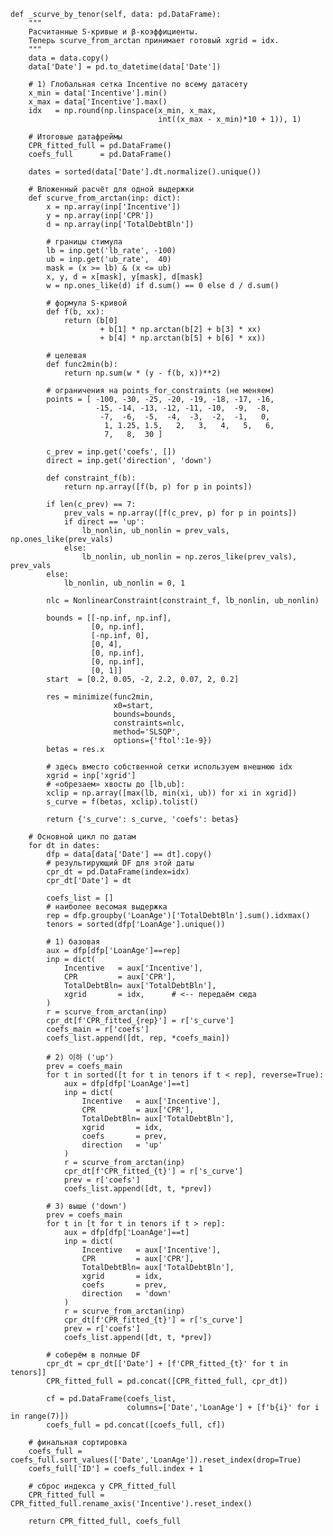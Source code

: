     def _scurve_by_tenor(self, data: pd.DataFrame):
        """
        Расчитанные S-кривые и β-коэффициенты.
        Теперь scurve_from_arctan принимает готовый xgrid = idx.
        """
        data = data.copy()
        data['Date'] = pd.to_datetime(data['Date'])

        # 1) Глобальная сетка Incentive по всему датасету
        x_min = data['Incentive'].min()
        x_max = data['Incentive'].max()
        idx   = np.round(np.linspace(x_min, x_max,
                                     int((x_max - x_min)*10 + 1)), 1)

        # Итоговые датафреймы
        CPR_fitted_full = pd.DataFrame()
        coefs_full      = pd.DataFrame()

        dates = sorted(data['Date'].dt.normalize().unique())

        # Вложенный расчёт для одной выдержки
        def scurve_from_arctan(inp: dict):
            x = np.array(inp['Incentive'])
            y = np.array(inp['CPR'])
            d = np.array(inp['TotalDebtBln'])

            # границы стимула
            lb = inp.get('lb_rate', -100)
            ub = inp.get('ub_rate',  40)
            mask = (x >= lb) & (x <= ub)
            x, y, d = x[mask], y[mask], d[mask]
            w = np.ones_like(d) if d.sum() == 0 else d / d.sum()

            # формула S-кривой
            def f(b, xx):
                return (b[0]
                        + b[1] * np.arctan(b[2] + b[3] * xx)
                        + b[4] * np.arctan(b[5] + b[6] * xx))

            # целевая
            def func2min(b):
                return np.sum(w * (y - f(b, x))**2)

            # ограничения на points_for_constraints (не меняем)
            points = [ -100, -30, -25, -20, -19, -18, -17, -16,
                       -15, -14, -13, -12, -11, -10,  -9,  -8,
                        -7,  -6,  -5,  -4,  -3,  -2,  -1,   0,
                         1, 1.25, 1.5,   2,   3,   4,   5,   6,
                         7,   8,  30 ]

            c_prev = inp.get('coefs', [])
            direct = inp.get('direction', 'down')

            def constraint_f(b):
                return np.array([f(b, p) for p in points])

            if len(c_prev) == 7:
                prev_vals = np.array([f(c_prev, p) for p in points])
                if direct == 'up':
                    lb_nonlin, ub_nonlin = prev_vals, np.ones_like(prev_vals)
                else:
                    lb_nonlin, ub_nonlin = np.zeros_like(prev_vals), prev_vals
            else:
                lb_nonlin, ub_nonlin = 0, 1

            nlc = NonlinearConstraint(constraint_f, lb_nonlin, ub_nonlin)

            bounds = [[-np.inf, np.inf],
                      [0, np.inf],
                      [-np.inf, 0],
                      [0, 4],
                      [0, np.inf],
                      [0, np.inf],
                      [0, 1]]
            start  = [0.2, 0.05, -2, 2.2, 0.07, 2, 0.2]

            res = minimize(func2min,
                           x0=start,
                           bounds=bounds,
                           constraints=nlc,
                           method='SLSQP',
                           options={'ftol':1e-9})
            betas = res.x

            # здесь вместо собственной сетки используем внешнюю idx
            xgrid = inp['xgrid']
            # «обрезаем» хвосты до [lb,ub]:
            xclip = np.array([max(lb, min(xi, ub)) for xi in xgrid])
            s_curve = f(betas, xclip).tolist()

            return {'s_curve': s_curve, 'coefs': betas}

        # Основной цикл по датам
        for dt in dates:
            dfp = data[data['Date'] == dt].copy()
            # результирующий DF для этой даты
            cpr_dt = pd.DataFrame(index=idx)
            cpr_dt['Date'] = dt

            coefs_list = []
            # наиболее весомая выдержка
            rep = dfp.groupby('LoanAge')['TotalDebtBln'].sum().idxmax()
            tenors = sorted(dfp['LoanAge'].unique())

            # 1) базовая
            aux = dfp[dfp['LoanAge']==rep]
            inp = dict(
                Incentive   = aux['Incentive'],
                CPR         = aux['CPR'],
                TotalDebtBln= aux['TotalDebtBln'],
                xgrid       = idx,      # <-- передаём сюда
            )
            r = scurve_from_arctan(inp)
            cpr_dt[f'CPR_fitted_{rep}'] = r['s_curve']
            coefs_main = r['coefs']
            coefs_list.append([dt, rep, *coefs_main])

            # 2) 이하 ('up')
            prev = coefs_main
            for t in sorted([t for t in tenors if t < rep], reverse=True):
                aux = dfp[dfp['LoanAge']==t]
                inp = dict(
                    Incentive   = aux['Incentive'],
                    CPR         = aux['CPR'],
                    TotalDebtBln= aux['TotalDebtBln'],
                    xgrid       = idx,
                    coefs       = prev,
                    direction   = 'up'
                )
                r = scurve_from_arctan(inp)
                cpr_dt[f'CPR_fitted_{t}'] = r['s_curve']
                prev = r['coefs']
                coefs_list.append([dt, t, *prev])

            # 3) выше ('down')
            prev = coefs_main
            for t in [t for t in tenors if t > rep]:
                aux = dfp[dfp['LoanAge']==t]
                inp = dict(
                    Incentive   = aux['Incentive'],
                    CPR         = aux['CPR'],
                    TotalDebtBln= aux['TotalDebtBln'],
                    xgrid       = idx,
                    coefs       = prev,
                    direction   = 'down'
                )
                r = scurve_from_arctan(inp)
                cpr_dt[f'CPR_fitted_{t}'] = r['s_curve']
                prev = r['coefs']
                coefs_list.append([dt, t, *prev])

            # соберём в полные DF
            cpr_dt = cpr_dt[['Date'] + [f'CPR_fitted_{t}' for t in tenors]]
            CPR_fitted_full = pd.concat([CPR_fitted_full, cpr_dt])

            cf = pd.DataFrame(coefs_list,
                              columns=['Date','LoanAge'] + [f'b{i}' for i in range(7)])
            coefs_full = pd.concat([coefs_full, cf])

        # финальная сортировка
        coefs_full = coefs_full.sort_values(['Date','LoanAge']).reset_index(drop=True)
        coefs_full['ID'] = coefs_full.index + 1

        # сброс индексa у CPR_fitted_full
        CPR_fitted_full = CPR_fitted_full.rename_axis('Incentive').reset_index()

        return CPR_fitted_full, coefs_full

